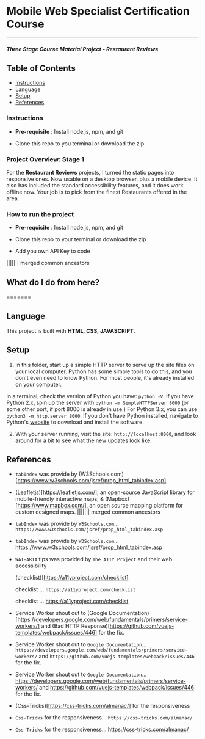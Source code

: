 # Mobile Web Specialist Certification Course
---
#### _Three Stage Course Material Project - Restaurant Reviews_

## Table of Contents
* [Instructions](#Instructions)
* [Language](#Language)
* [Setup](#Setup)
* [References](#Reference)

### Instructions

* **Pre-requisite** : Install node.js, npm, and git

* Clone this repo to you terminal or download the zip

### Project Overview: Stage 1

For the **Restaurant Reviews** projects, I turned the static pages into responsive ones. Now usable on a desktop browser, plus a mobile device. It also has included the standard accessibility features, and it does work offline now. Your job is to pick from the finest Restaurants offered in the area.


### How to run the project

* **Pre-requisite** : Install node.js, npm, and git

* Clone this repo to your terminal or download the zip

* Add you own API Key to code

||||||| merged common ancestors
## What do I do from here?
=======
## Language

This project is built with **HTML, CSS, JAVASCRIPT.**

## Setup


1. In this folder, start up a simple HTTP server to serve up the site files on your local computer. Python has some simple tools to do this, and you don't even need to know Python. For most people, it's already installed on your computer.

In a terminal, check the version of Python you have: `python -V`. If you have Python 2.x, spin up the server with `python -m SimpleHTTPServer 8000` (or some other port, if port 8000 is already in use.) For Python 3.x, you can use `python3 -m http.server 8000`. If you don't have Python installed, navigate to Python's [website](https://www.python.org/) to download and install the software.

2. With your server running, visit the site: `http://localhost:8000`, and look around for a bit to see what the new updates look like.

## References

* `tabIndex` was provide by
(W3Schools.com)[https://www.w3schools.com/jsref/prop_html_tabindex.asp]

* (Leafletjs)[https://leafletjs.com/], an open-source JavaScript library for mobile-friendly interactive maps, & (Mapbox)[https://www.mapbox.com/], an open source mapping platform for custom designed maps.
||||||| merged common ancestors
* `tabIndex` was provide by `W3Schools.com`...
  `https://www.w3schools.com/jsref/prop_html_tabindex.asp`

* `tabIndex` was provide by `W3Schools.com`...
  https://www.w3schools.com/jsref/prop_html_tabindex.asp


* `WAI-ARIA` tips was provided by `The A11Y Project` and their web accessibility

  (checklist)[https://a11yproject.com/checklist]

  checklist ... `https://a11yproject.com/checklist`

  checklist ... https://a11yproject.com/checklist

* Service Worker shout out to (Google Documentation)[https://developers.google.com/web/fundamentals/primers/service-workers/]
   and (Bad HTTP Response)[https://github.com/vuejs-templates/webpack/issues/446] for the fix.
* Service Worker shout out to `Google Documentation`...
  `https://developers.google.com/web/fundamentals/primers/service-workers/` and `https://github.com/vuejs-templates/webpack/issues/446` for the fix.

* Service Worker shout out to `Google Documentation`...
  https://developers.google.com/web/fundamentals/primers/service-workers/ and https://github.com/vuejs-templates/webpack/issues/446 for the fix.



* (Css-Tricks)[https://css-tricks.com/almanac/] for the responsiveness

* `Css-Tricks` for the responsiveness...
  `https://css-tricks.com/almanac/`

* `Css-Tricks` for the responsiveness...
  https://css-tricks.com/almanac/

